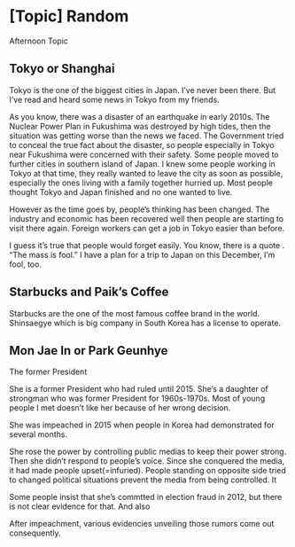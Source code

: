 # [Topic] Random
Afternoon Topic


##

## Tokyo or Shanghai

Tokyo is the one of the biggest cities in Japan. I’ve never been there. But I’ve read and heard some news in Tokyo from my friends.

As you know, there was a disaster of an earthquake in early 2010s. The Nuclear Power Plan in Fukushima was destroyed by high tides, then the situation was getting worse than the news we faced. The Government tried to conceal the true fact about the disaster, so people especially in Tokyo near Fukushima were concerned with their safety. Some people moved to further cities in southern island of Japan. I knew some people working in Tokyo at that time, they really wanted to leave the city as soon as possible, especially the ones living with a family together hurried up. Most people thought Tokyo and Japan finished and no one wanted to live.

However as the time goes by, people’s thinking has been changed. The industry and economic has been recovered well then people are starting to visit there again. Foreign workers can get a job in Tokyo easier than before. 

I guess it’s true that people would forget easily. You know, there is a quote . “The mass is fool.” I have a plan for a trip to Japan on this December, I’m fool, too.

## Starbucks and Paik’s Coffee

Starbucks are the one of the most famous coffee brand in the world. Shinsaegye which is big company in South Korea has a license to operate.

## Mon Jae In or Park Geunhye
The former President

She is a former President who had ruled until 2015. She’s a daughter of strongman who was former President for 1960s-1970s. Most of young people I met doesn’t like her because of her wrong decision. 

She was impeached in 2015 when people in Korea had demonstrated for several months.

She rose the power by controlling public medias to keep their power strong. Then she didn’t respond to people’s voice. Since she conquered the media, it had made people upset(=infuried). People standing on opposite side tried to changed political situations prevent the media from being controlled. It

Some people insist that she’s commtted in election fraud in 2012, but there is not clear evidence for that. And also 

After impeachment, various evidencies unveiling those rumors come out consequently.
